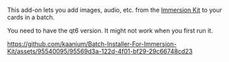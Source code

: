 This add-on lets you add images, audio, etc. from the [Immersion Kit](https://www.immersionkit.com) to your cards in a batch.

You need to have the qt6 version.
It might not work when you first run it.

https://github.com/kaanium/Batch-Installer-For-Immersion-Kit/assets/95540095/95569d3a-122d-4f01-bf29-29c66748cd23

